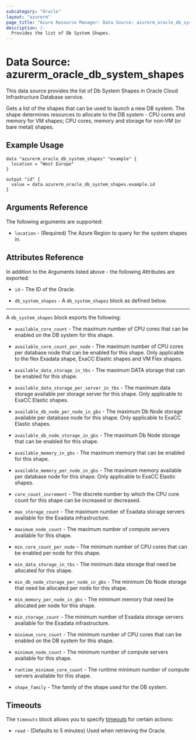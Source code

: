 ```yaml
---
subcategory: "Oracle"
layout: "azurerm"
page_title: "Azure Resource Manager: Data Source: azurerm_oracle_db_system_shapes"
description: |-
  Provides the list of Db System Shapes.
---
```


# Data Source: azurerm_oracle_db_system_shapes

This data source provides the list of Db System Shapes in Oracle Cloud Infrastructure Database service.

Gets a list of the shapes that can be used to launch a new DB system. The shape determines resources to allocate to the DB system - CPU cores and memory for VM shapes; CPU cores, memory and storage for non-VM (or bare metal) shapes.
## Example Usage

```hcl
data "azurerm_oracle_db_system_shapes" "example" {
  location = "West Europe"
}

output "id" {
  value = data.azurerm_oracle_db_system_shapes.example.id
}
```

## Arguments Reference

The following arguments are supported:

* `location` - (Required) The Azure Region to query for the system shapes in.

## Attributes Reference

In addition to the Arguments listed above - the following Attributes are exported: 

* `id` - The ID of the Oracle.

* `db_system_shapes` - A `db_system_shapes` block as defined below.

---

A `db_system_shapes` block exports the following:

* `available_core_count` - The maximum number of CPU cores that can be enabled on the DB system for this shape.

* `available_core_count_per_node` - The maximum number of CPU cores per database node that can be enabled for this shape. Only applicable to the flex Exadata shape, ExaCC Elastic shapes and VM Flex shapes.

* `available_data_storage_in_tbs` - The maximum DATA storage that can be enabled for this shape.

* `available_data_storage_per_server_in_tbs` - The maximum data storage available per storage server for this shape. Only applicable to ExaCC Elastic shapes.

* `available_db_node_per_node_in_gbs` - The maximum Db Node storage available per database node for this shape. Only applicable to ExaCC Elastic shapes.

* `available_db_node_storage_in_gbs` - The maximum Db Node storage that can be enabled for this shape.

* `available_memory_in_gbs` - The maximum memory that can be enabled for this shape.

* `available_memory_per_node_in_gbs` - The maximum memory available per database node for this shape. Only applicable to ExaCC Elastic shapes.

* `core_count_increment` - The discrete number by which the CPU core count for this shape can be increased or decreased.

* `max_storage_count` - The maximum number of Exadata storage servers available for the Exadata infrastructure.

* `maximum_node_count` - The maximum number of compute servers available for this shape.

* `min_core_count_per_node` - The minimum number of CPU cores that can be enabled per node for this shape.

* `min_data_storage_in_tbs` - The minimum data storage that need be allocated for this shape.

* `min_db_node_storage_per_node_in_gbs` - The minimum Db Node storage that need be allocated per node for this shape.

* `min_memory_per_node_in_gbs` - The minimum memory that need be allocated per node for this shape.

* `min_storage_count` - The minimum number of Exadata storage servers available for the Exadata infrastructure.

* `minimum_core_count` - The minimum number of CPU cores that can be enabled on the DB system for this shape.

* `minimum_node_count` - The minimum number of compute servers available for this shape.

* `runtime_minimum_core_count` - The runtime minimum number of compute servers available for this shape.

* `shape_family` - The family of the shape used for the DB system.

## Timeouts

The `timeouts` block allows you to specify [timeouts](https://www.terraform.io/language/resources/syntax#operation-timeouts) for certain actions:

* `read` - (Defaults to 5 minutes) Used when retrieving the Oracle.
